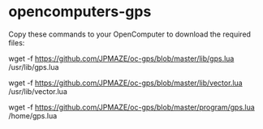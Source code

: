 # opencomputers-gps

Copy these commands to your OpenComputer to download the required files:

wget -f https://github.com/JPMAZE/oc-gps/blob/master/lib/gps.lua /usr/lib/gps.lua

wget -f https://github.com/JPMAZE/oc-gps/blob/master/lib/vector.lua /usr/lib/vector.lua

wget -f https://github.com/JPMAZE/oc-gps/blob/master/program/gps.lua /home/gps.lua
